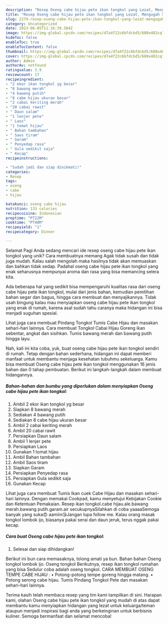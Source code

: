 ```yaml
---
description: "Resep Oseng cabe hijau pete ikan tongkol yang Lezat, Mengugah Selera"
title: "Resep Oseng cabe hijau pete ikan tongkol yang Lezat, Mengugah Selera"
slug: 2279-resep-oseng-cabe-hijau-pete-ikan-tongkol-yang-lezat-mengugah-selera
category: Uncategorized
date: 2023-06-05T11:16:39.584Z
image: https://img-global.cpcdn.com/recipes/d7a4f22c6bfdcbd5/680x482cq70/oseng-cabe-hijau-pete-ikan-tongkol-foto-resep-utama.jpg
hideToc: false
enableToc: true
enableTocContent: false
thumbnail: https://img-global.cpcdn.com/recipes/d7a4f22c6bfdcbd5/680x482cq70/oseng-cabe-hijau-pete-ikan-tongkol-foto-resep-utama.jpg
cover: https://img-global.cpcdn.com/recipes/d7a4f22c6bfdcbd5/680x482cq70/oseng-cabe-hijau-pete-ikan-tongkol-foto-resep-utama.jpg
author: Admin
authorAv: notfound
ratingvalue: 3.9
reviewcount: 17
recipeingredient:
- "2 ekor ikan tongkol yg besar"
- "8 bawang merah"
- "4 bawang putih"
- "8 cabe hijau ukuran besar"
- "2 cabai keriting merah"
- "20 cabai rawit"
- " Daun salam"
- "1 lenjer pete"
- " Laos"
- "1 tomat hijau"
- " Bahan tambahan"
- " Saos tiram"
- " Garam"
- " Penyedap rasa"
- " Gula sedikit saja"
- " Kecap"
recipeinstructions:

- "Sudah jadi dan siap dinikmati!"
categories:
- Resep
tags:
- oseng
- cabe
- hijau

katakunci: oseng cabe hijau 
nutrition: 133 calories
recipecuisine: Indonesian
preptime: "PT22M"
cooktime: "PT40M"
recipeyield: "1"
recipecategory: Dinner

---
```



Selamat Pagi Anda sedang mencari ide resep oseng cabe hijau pete ikan tongkol yang unik? Cara membuatnya memang Agak tidak susah dan tidak juga mudah. Kalau salah mengolah maka hasilnya tidak akan memuaskan dan bahkan tidak sedap. Padahal oseng cabe hijau pete ikan tongkol yang enak seharusnya mempunyai aroma dan rasa yang bisa memancing selera kita.


Ada beberapa hal yang sedikit bisa mempengaruhi kualitas rasa dari oseng cabe hijau pete ikan tongkol, mulai dari jenis bahan, kemudian pemilihan bahan segar dan bagus, hingga cara membuat dan menyajikannya. Tidak usah bingung kalau mau menyiapkan oseng cabe hijau pete ikan tongkol yang enak di rumah, karena asal sudah tahu caranya maka hidangan ini bisa menjadi suguhan spesial.

Lihat juga cara membuat ️Pindang Tongkol Tumis Cabe Hijau dan masakan sehari-hari lainnya. Cara membuat Tongkol Cabai Hijau Goreng ikan sebentar, angkat dan sisihkan. Tumis bawang merah dan bawang putih hingga layu.


Nah, kali ini kita coba, yuk, buat oseng cabe hijau pete ikan tongkol sendiri di rumah. Tetap dengan bahan sederhana, hidangan ini dapat memberi manfaat untuk membantu menjaga kesehatan tubuhmu sekeluarga. Kamu bisa membuat Oseng cabe hijau pete ikan tongkol menggunakan 16 jenis bahan dan 0 tahap pembuatan. Berikut ini langkah-langkah dalam membuat hidangannya.

<!--inarticleads1-->

##### Bahan-bahan dan bumbu yang diperlukan dalam menyiapkan Oseng cabe hijau pete ikan tongkol:

1. Ambil 2 ekor ikan tongkol yg besar
1. Siapkan 8 bawang merah
1. Sediakan 4 bawang putih
1. Sediakan 8 cabe hijau ukuran besar
1. Ambil 2 cabai keriting merah
1. Ambil 20 cabai rawit
1. Persiapkan  Daun salam
1. Ambil 1 lenjer pete
1. Persiapkan  Laos
1. Gunakan 1 tomat hijau
1. Ambil  Bahan tambahan
1. Ambil  Saos tiram
1. Siapkan  Garam
1. Persiapkan  Penyedap rasa
1. Persiapkan  Gula sedikit saja
1. Gunakan  Kecap


Lihat juga cara membuat Tumis Ikan cuek Cabe Hijau dan masakan sehari-hari lainnya. Dengan memakai Cookpad, kamu menyetujui Kebijakan Cookie dan Ketentuan Pemakaian. Resep ikan tongkol.cabe hijau.ale.bawang merah.bawang putih.garam.air secukupnyaSilahkan di coba yaaaaSemoga banyak yang suka😍 aamiin😘Jangan lupa follow me. Kalau orang masak tongkol lombok ijo, biasanya pakai serai dan daun jeruk, terus nggak pakai kecap. 

<!--inarticleads2-->

##### Cara buat Oseng cabe hijau pete ikan tongkol:


1. Selesai dan siap dihidangkan!

Berikut ini bun cara memasaknya, tolong amati ya bun. Bahan bahan Oseng tongkol lombok ijo. Oseng tongkol Berikutnya, resep ikan tongkol rumahan yang bisa Sedulur coba adalah oseng tongkol. CARA MEMBUAT OSENG TEMPE CABE HIJAU : • Potong-potong tempe goreng hingga matang. • Potong serong cabe hijau. Tumis Pindang Tongkol Pete dan masakan sehari-hari lainnya. 

Terima kasih telah membaca resep yang tim kami tampilkan di sini. Harapan kami, olahan Oseng cabe hijau pete ikan tongkol yang mudah di atas dapat membantu kamu menyiapkan hidangan yang lezat untuk keluarga/teman ataupun menjadi inspirasi bagi anda yang berkeinginan untuk berbisnis kuliner. Semoga bermanfaat dan selamat mencoba!
